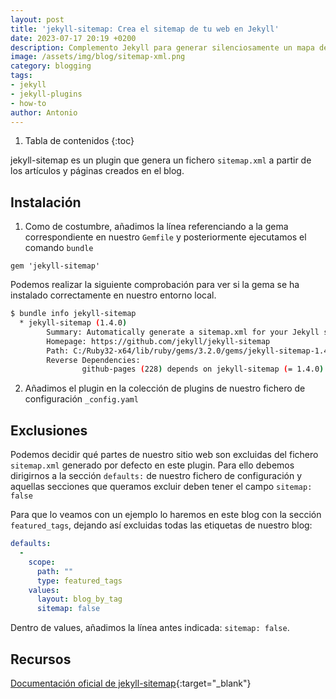 ```yaml
---
layout: post
title: 'jekyll-sitemap: Crea el sitemap de tu web en Jekyll'
date: 2023-07-17 20:19 +0200
description: Complemento Jekyll para generar silenciosamente un mapa del sitio compatible con sitemaps.org para su sitio Jekyll
image: /assets/img/blog/sitemap-xml.png
category: blogging
tags:
- jekyll
- jekyll-plugins
- how-to
author: Antonio
---
```

1. Tabla de contenidos
{:toc}

jekyll-sitemap es un plugin que genera un fichero `sitemap.xml` a partir de los artículos y páginas creados en el blog.

## Instalación

1. Como de costumbre, añadimos la línea referenciando a la gema correspondiente en nuestro `Gemfile` y posteriormente ejecutamos el comando `bundle`

~~~Gemfile
gem 'jekyll-sitemap'
~~~

Podemos realizar la siguiente comprobación para ver si la gema se ha instalado correctamente en nuestro entorno local.

~~~bash
$ bundle info jekyll-sitemap
  * jekyll-sitemap (1.4.0)
        Summary: Automatically generate a sitemap.xml for your Jekyll site.
        Homepage: https://github.com/jekyll/jekyll-sitemap
        Path: C:/Ruby32-x64/lib/ruby/gems/3.2.0/gems/jekyll-sitemap-1.4.0
        Reverse Dependencies:
                github-pages (228) depends on jekyll-sitemap (= 1.4.0)
~~~

2. Añadimos el plugin en la colección de plugins de nuestro fichero de configuración `_config.yaml`

## Exclusiones

Podemos decidir qué partes de nuestro sitio web son excluidas del fichero `sitemap.xml` generado por defecto en este plugin. Para ello debemos dirigirnos a la sección `defaults:` de nuestro fichero de configuración y aquellas secciones que queramos excluir deben tener el campo `sitemap: false` 

Para que lo veamos con un ejemplo lo haremos en este blog con la sección `featured_tags`, dejando así excluidas todas las etiquetas de nuestro blog:

~~~yaml
defaults:
  -
    scope:
      path: ""
      type: featured_tags
    values:
      layout: blog_by_tag
      sitemap: false
~~~

Dentro de values, añadimos la línea antes indicada: `sitemap: false`.

## Recursos

[Documentación oficial de jekyll-sitemap](https://github.com/jekyll/jekyll-sitemap){:target="_blank"}